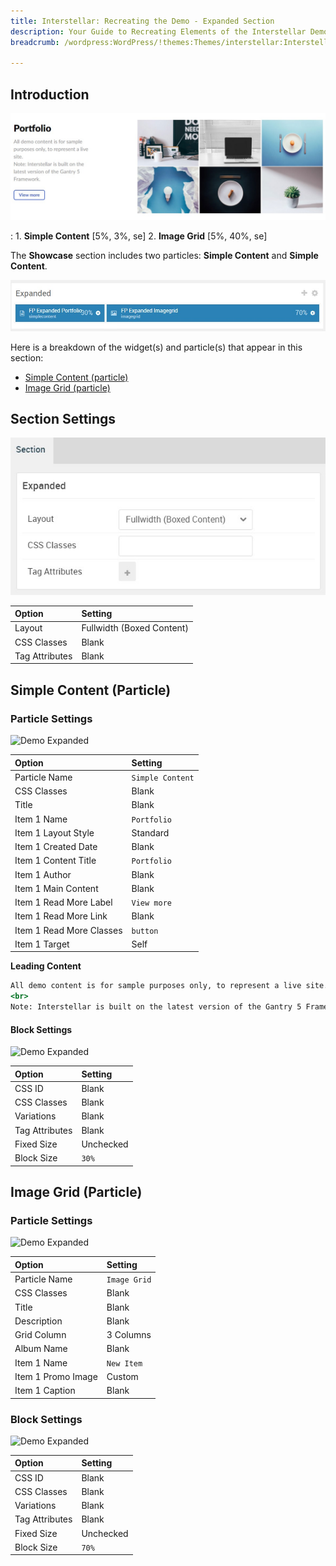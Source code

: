 ```yaml
---
title: Interstellar: Recreating the Demo - Expanded Section
description: Your Guide to Recreating Elements of the Interstellar Demo for WordPress
breadcrumb: /wordpress:WordPress/!themes:Themes/interstellar:Interstellar

---
```


## Introduction

![](assets/demo_6.jpeg)

:   1. **Simple Content** [5%, 3%, se]
    2. **Image Grid** [5%, 40%, se]

The **Showcase** section includes two particles: **Simple Content** and **Simple Content**.

![](assets/home_expanded.jpeg)

Here is a breakdown of the widget(s) and particle(s) that appear in this section:

* [Simple Content (particle)](#content-tabs-(particle))
* [Image Grid (particle)](#pricing-grid-(particle))

## Section Settings

![](assets/demo_expanded_settings.jpeg)

| Option           | Setting                   |
| :--------------- | :----------               |
| Layout           | Fullwidth (Boxed Content) |
| CSS Classes      | Blank                     |
| Tag Attributes   | Blank                     |

## Simple Content (Particle)

### Particle Settings

![Demo Expanded](demo_expanded_1.jpeg)

| Option                   | Setting          |
| :-----                   | :-----           |
| Particle Name            | `Simple Content` |
| CSS Classes              | Blank            |
| Title                    | Blank            |
| Item 1 Name              | `Portfolio`      |
| Item 1 Layout Style      | Standard         |
| Item 1 Created Date      | Blank            |
| Item 1 Content Title     | `Portfolio`      |
| Item 1 Author            | Blank            |
| Item 1 Main Content      | Blank            |
| Item 1 Read More Label   | `View more`      |
| Item 1 Read More Link    | Blank            |
| Item 1 Read More Classes | `button`         |
| Item 1 Target            | Self             |

**Leading Content**

~~~ .html
All demo content is for sample purposes only, to represent a live site.
<br>
Note: Interstellar is built on the latest version of the Gantry 5 Framework.
~~~

#### Block Settings

![Demo Expanded](demo_expanded_2.jpeg)

| Option         | Setting   |
| :-----         | :-----    |
| CSS ID         | Blank     |
| CSS Classes    | Blank     |
| Variations     | Blank     |
| Tag Attributes | Blank     |
| Fixed Size     | Unchecked |
| Block Size     | `30%`     |

## Image Grid (Particle)

### Particle Settings

![Demo Expanded](demo_expanded_3.jpeg)

| Option             | Setting      |
| :-----             | :-----       |
| Particle Name      | `Image Grid` |
| CSS Classes        | Blank        |
| Title              | Blank        |
| Description        | Blank        |
| Grid Column        | 3 Columns    |
| Album Name         | Blank        |
| Item 1 Name        | `New Item`   |
| Item 1 Promo Image | Custom       |
| Item 1 Caption     | Blank        |

### Block Settings

![Demo Expanded](demo_expanded_4.jpeg)

| Option         | Setting   |
| :-----         | :-----    |
| CSS ID         | Blank     |
| CSS Classes    | Blank     |
| Variations     | Blank     |
| Tag Attributes | Blank     |
| Fixed Size     | Unchecked |
| Block Size     | `70%`     |


